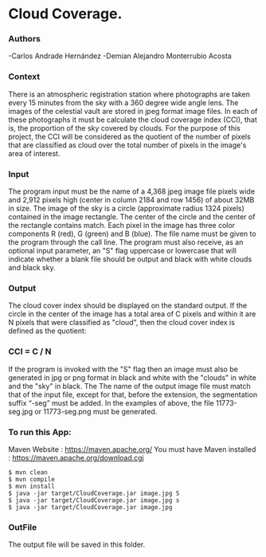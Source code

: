 Cloud Coverage.
====================
### Authors 
-Carlos Andrade Hernández
-Demian Alejandro Monterrubio Acosta
### Context
There is an atmospheric registration station where photographs are taken every 15 minutes
from the sky with a 360 degree wide angle lens. The images of the celestial vault are
stored in jpeg format image files. In each of these photographs it must be
calculate the cloud coverage index (CCI),
that is, the proportion of the sky covered by clouds. For the purpose of this
project, the CCI will be considered as the quotient of the number of pixels that are classified as
cloud over the total number of pixels in the image's area of interest.

### Input
The program input must be the name of a 4,368 jpeg image file
pixels wide and 2,912 pixels high (center in column 2184 and row 1456) of
about 32MB in size. The image of the sky is a circle (approximate radius 1324
pixels) contained in the image rectangle. The center of the circle and the center of the rectangle
contains match. Each pixel in the image has three color components R (red), G (green)
and B (blue). The file name must be given to the program through the call line.
The program must also receive, as an optional input parameter, an "S" flag
uppercase or lowercase that will indicate whether a blank file should be output and
black with white clouds and black sky.

### Output
The cloud cover index should be displayed on the standard output. If the circle in the
center of the image has a total area of C pixels and within it are N pixels that were
classified as "cloud", then the cloud cover index is defined as the quotient:

### CCI = C / N

If the program is invoked with the "S" flag then an image must also be generated
in jpg or png format in black and white with the "clouds" in white and the "sky" in black. The
The name of the output image file must match that of the input file, except for
that, before the extension, the segmentation suffix “-seg” must be added. In the examples of
above, the file 11773-seg.jpg or 11773-seg.png must be generated.

### To run this App:
Maven Website : https://maven.apache.org/
You must have Maven installed : https://maven.apache.org/download.cgi

```
$ mvn clean
$ mvn compile
$ mvn install  
$ java -jar target/CloudCoverage.jar image.jpg S
$ java -jar target/CloudCoverage.jar image.jpg s
$ java -jar target/CloudCoverage.jar image.jpg 
```
### OutFile
The output file will be saved in this folder.
